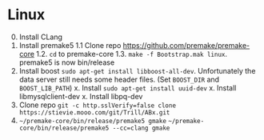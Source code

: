 # Linux

0. Install CLang
1. Install premake5
  1.1 Clone repo https://github.com/premake/premake-core
  1.2. `cd` to premake-core
  1.3. `make -f Bootstrap.mak linux`. premake5 is now bin/release  
2. Install boost `sudo apt-get install libboost-all-dev`. Unfortunately the data server still needs some header files.
  (Set `BOOST_DIR` and `BOOST_LIB_PATH`)
x. Install `sudo apt-get install uuid-dev`
x. Install libmysqlclient-dev
x. Install libpq-dev
3. Clone repo `git -c http.sslVerify=false clone https://stievie.mooo.com/git/Trill/ABx.git`
4. `~/premake-core/bin/release/premake5 gmake` `~/premake-core/bin/release/premake5 --cc=clang gmake`
